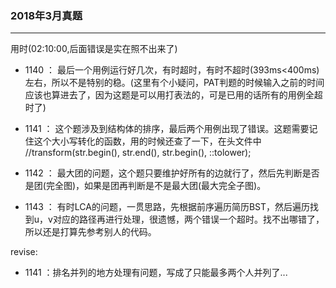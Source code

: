 ### 2018年3月真题

------

用时(02:10:00,后面错误是实在照不出来了)

- 1140 ： 最后一个用例运行好几次，有时超时，有时不超时(393ms<400ms)左右，所以不是特别的稳。(这里有个小疑问，PAT判题的时候输入之前的时间应该也算进去了，因为这题是可以用打表法的，可是已用的话所有的用例全超时了)

- 1141 ： 这个题涉及到结构体的排序，最后两个用例出现了错误。这题需要记住这个大小写转化的函数，用的时候还查了一下，在头文件<algorithm>中
        //transform(str.begin(), str.end(), str.begin(), ::tolower);

- 1142 ： 最大团的问题，这个题只要维护好所有的边就行了，然后先判断是否是团(完全图)，如果是团再判断是不是最大团(最大完全子图)。

- 1143 ： 有时LCA的问题，一贯思路，先根据前序遍历简历BST，然后遍历找到u，v对应的路径再进行处理，很遗憾，两个错误一个超时。找不出哪错了，所以还是打算先参考别人的代码。


revise:
- 1141 ：排名并列的地方处理有问题，写成了只能最多两个人并列了...
